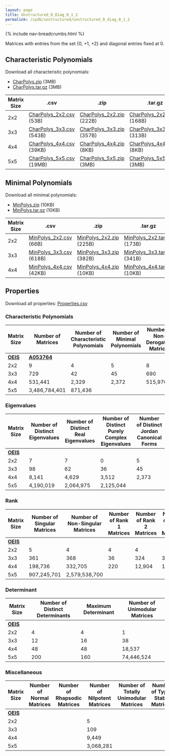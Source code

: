 ```yaml
---
layout: page
title: Unstructured_0_Diag_0_1_2
permalink: /cpdb/unstructured/unstructured_0_diag_0_1_2
---
```


{% include nav-breadcrumbs.html %}

Matrices with entries from the set {0, +1, +2} and diagonal entries fixed at 0.

## Characteristic Polynomials

Download all characteristic polynomials:
- <a href="http://cpdb.bohemianmatrices.com/Unstructured/Unstructured_0_Diag_0_1_2/Data/CharPolys.zip">CharPolys.zip</a> (3MB)
- <a href="http://cpdb.bohemianmatrices.com/Unstructured/Unstructured_0_Diag_0_1_2/Data/CharPolys.tar.gz">CharPolys.tar.gz</a> (3MB)

| Matrix Size | .csv | .zip | .tar.gz |
| --- | --- | --- | --- |
| 2x2 | <a href="http://cpdb.bohemianmatrices.com/Unstructured/Unstructured_0_Diag_0_1_2/Data/CharPolys_2x2.csv">CharPolys_2x2.csv</a> (53B)| <a href="http://cpdb.bohemianmatrices.com/Unstructured/Unstructured_0_Diag_0_1_2/Data/CharPolys_2x2.zip">CharPolys_2x2.zip</a> (222B)| <a href="http://cpdb.bohemianmatrices.com/Unstructured/Unstructured_0_Diag_0_1_2/Data/CharPolys_2x2.tar.gz">CharPolys_2x2.tar.gz</a> (168B) |
| 3x3 | <a href="http://cpdb.bohemianmatrices.com/Unstructured/Unstructured_0_Diag_0_1_2/Data/CharPolys_3x3.csv">CharPolys_3x3.csv</a> (543B)| <a href="http://cpdb.bohemianmatrices.com/Unstructured/Unstructured_0_Diag_0_1_2/Data/CharPolys_3x3.zip">CharPolys_3x3.zip</a> (357B)| <a href="http://cpdb.bohemianmatrices.com/Unstructured/Unstructured_0_Diag_0_1_2/Data/CharPolys_3x3.tar.gz">CharPolys_3x3.tar.gz</a> (313B) |
| 4x4 | <a href="http://cpdb.bohemianmatrices.com/Unstructured/Unstructured_0_Diag_0_1_2/Data/CharPolys_4x4.csv">CharPolys_4x4.csv</a> (39KB)| <a href="http://cpdb.bohemianmatrices.com/Unstructured/Unstructured_0_Diag_0_1_2/Data/CharPolys_4x4.zip">CharPolys_4x4.zip</a> (8KB)| <a href="http://cpdb.bohemianmatrices.com/Unstructured/Unstructured_0_Diag_0_1_2/Data/CharPolys_4x4.tar.gz">CharPolys_4x4.tar.gz</a> (8KB) |
| 5x5 | <a href="http://cpdb.bohemianmatrices.com/Unstructured/Unstructured_0_Diag_0_1_2/Data/CharPolys_5x5.csv">CharPolys_5x5.csv</a> (19MB)| <a href="http://cpdb.bohemianmatrices.com/Unstructured/Unstructured_0_Diag_0_1_2/Data/CharPolys_5x5.zip">CharPolys_5x5.zip</a> (3MB)| <a href="http://cpdb.bohemianmatrices.com/Unstructured/Unstructured_0_Diag_0_1_2/Data/CharPolys_5x5.tar.gz">CharPolys_5x5.tar.gz</a> (3MB) |

## Minimal Polynomials

Download all minimal polynomials:
- <a href="http://cpdb.bohemianmatrices.com/Unstructured/Unstructured_0_Diag_0_1_2/Data/MinPolys.zip">MinPolys.zip</a> (10KB)
- <a href="http://cpdb.bohemianmatrices.com/Unstructured/Unstructured_0_Diag_0_1_2/Data/MinPolys.tar.gz">MinPolys.tar.gz</a> (10KB)

| Matrix Size | .csv | .zip | .tar.gz |
| --- | --- | --- | --- |
| 2x2 | <a href="http://cpdb.bohemianmatrices.com/Unstructured/Unstructured_0_Diag_0_1_2/Data/MinPolys_2x2.csv">MinPolys_2x2.csv</a> (66B)| <a href="http://cpdb.bohemianmatrices.com/Unstructured/Unstructured_0_Diag_0_1_2/Data/MinPolys_2x2.zip">MinPolys_2x2.zip</a> (225B)| <a href="http://cpdb.bohemianmatrices.com/Unstructured/Unstructured_0_Diag_0_1_2/Data/MinPolys_2x2.tar.gz">MinPolys_2x2.tar.gz</a> (173B) |
| 3x3 | <a href="http://cpdb.bohemianmatrices.com/Unstructured/Unstructured_0_Diag_0_1_2/Data/MinPolys_3x3.csv">MinPolys_3x3.csv</a> (618B)| <a href="http://cpdb.bohemianmatrices.com/Unstructured/Unstructured_0_Diag_0_1_2/Data/MinPolys_3x3.zip">MinPolys_3x3.zip</a> (382B)| <a href="http://cpdb.bohemianmatrices.com/Unstructured/Unstructured_0_Diag_0_1_2/Data/MinPolys_3x3.tar.gz">MinPolys_3x3.tar.gz</a> (341B) |
| 4x4 | <a href="http://cpdb.bohemianmatrices.com/Unstructured/Unstructured_0_Diag_0_1_2/Data/MinPolys_4x4.csv">MinPolys_4x4.csv</a> (42KB)| <a href="http://cpdb.bohemianmatrices.com/Unstructured/Unstructured_0_Diag_0_1_2/Data/MinPolys_4x4.zip">MinPolys_4x4.zip</a> (10KB)| <a href="http://cpdb.bohemianmatrices.com/Unstructured/Unstructured_0_Diag_0_1_2/Data/MinPolys_4x4.tar.gz">MinPolys_4x4.tar.gz</a> (10KB) |



## Properties

Download all properties: <a href="http://cpdb.bohemianmatrices.com/Unstructured/Unstructured_0_Diag_0_1_2/Properties.csv">Properties.csv</a>

### Characteristic Polynomials

| Matrix Size | Number of Matrices | Number of Characteristic Polynomials | Number of Minimal Polynomials | Number of Non-Derogatory Matrices | Maximum Characteristic Height |
| --- | --- | --- | --- | --- | --- |
| [__OEIS__](https://oeis.org/) | [__A053764__](https://oeis.org/A053764) | | | | |
| 2x2 | 9 | 4 | 5 | 8 | 4 |
| 3x3 | 729 | 42 | 45 | 690 | 16 |
| 4x4 | 531,441 | 2,329 | 2,372 | 515,970 | 64 |
| 5x5 | 3,486,784,401 | 871,436 | | | 240 |

### Eigenvalues

| Matrix Size | Number of Distinct Eigenvalues | Number of Distinct Real Eigenvalues | Number of Distinct Purely Complex Eigenvalues | Number of Distinct Jordan Canonical Forms |
| --- | --- | --- | --- | --- |
| [__OEIS__](https://oeis.org/) | | | | |
| 2x2 | 7 | 7 | 0 | 5 |
| 3x3 | 98 | 62 | 36 | 45 |
| 4x4 | 8,141 | 4,629 | 3,512 | 2,373 |
| 5x5 | 4,190,019 | 2,064,975 | 2,125,044 | |

### Rank

| Matrix Size | Number of Singular Matrices | Number of Non-Singular Matrices | Number of Rank 1 Matrices | Number of Rank 2 Matrices | Number of Rank 3 Matrices | Number of Rank 4 Matrices | Number of Rank 5 Matrices |
| --- | --- | --- | --- | --- | --- | --- | --- |
| [__OEIS__](https://oeis.org/) | | | | | | | |
| 2x2 | 5 | 4 | 4 | 4 | | | |
| 3x3 | 361 | 368 | 36 | 324 | 368 | | |
| 4x4 | 198,736 | 332,705 | 220 | 12,904 | 185,611 | 332,705 | |
| 5x5 | 907,245,701 | 2,579,538,700 | | | | | |

### Determinant

| Matrix Size | Number of Distinct Determinants | Maximum Determinant | Number of Unimodular Matrices |
| --- | --- | --- | --- |
| [__OEIS__](https://oeis.org/) | | | |
| 2x2 | 4 | 4 | 1 |
| 3x3 | 12 | 16 | 38 |
| 4x4 | 48 | 48 | 18,537 |
| 5x5 | 200 | 160 | 74,446,524 |

### Miscellaneous

| Matrix Size | Number of Normal Matrices | Number of Rhapsodic Matrices | Number of Nilpotent Matrices | Number of Totally Unimodular Matrices | Number of Type I Stable Matrices | Number of Type II Stable Matrices |
| --- | --- | --- | --- | --- | --- | --- |
| [__OEIS__](https://oeis.org/) | | | | | | |
| 2x2 | | | 5 | | | |
| 3x3 | | | 109 | | | |
| 4x4 | | | 9,449 | | | |
| 5x5 | | | 3,068,281 | | | |


